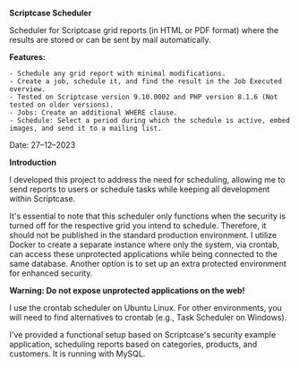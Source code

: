 **Scriptcase Scheduler**

Scheduler for Scriptcase grid reports (in HTML or PDF format) where the results are stored or can be sent by mail automatically.

**Features:**

    - Schedule any grid report with minimal modifications.
    - Create a job, schedule it, and find the result in the Job Executed overview.
    - Tested on Scriptcase version 9.10.0002 and PHP version 8.1.6 (Not tested on older versions).
    - Jobs: Create an additional WHERE clause.
    - Schedule: Select a period during which the schedule is active, embed images, and send it to a mailing list.

Date: 27–12–2023

**Introduction**

I developed this project to address the need for scheduling, allowing me to send reports to users or schedule tasks while keeping all development within Scriptcase.

It's essential to note that this scheduler only functions when the security is turned off for the respective grid you intend to schedule. Therefore, it should not be published in the standard production environment. I utilize Docker to create a separate instance where only the system, via crontab, can access these unprotected applications while being connected to the same database. Another option is to set up an extra protected environment for enhanced security.

**Warning: Do not expose unprotected applications on the web!**

I use the crontab scheduler on Ubuntu Linux. For other environments, you will need to find alternatives to crontab (e.g., Task Scheduler on Windows).

I've provided a functional setup based on Scriptcase's security example application, scheduling reports based on categories, products, and customers. It is running with MySQL.

